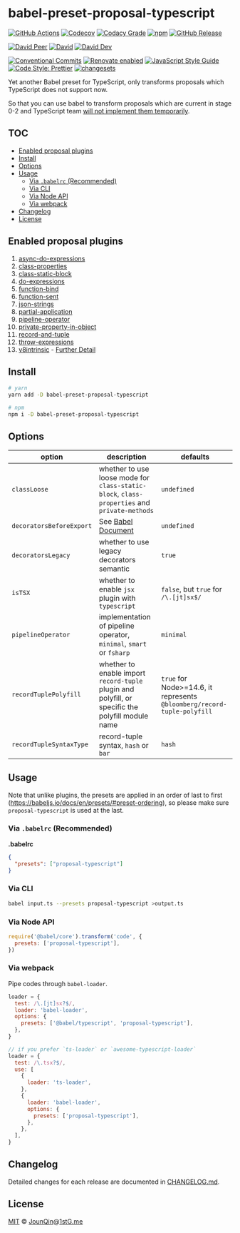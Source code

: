 # babel-preset-proposal-typescript

[![GitHub Actions](https://github.com/rx-ts/babel-preset-proposal-typescript/workflows/CI/badge.svg)](https://github.com/rx-ts/babel-preset-proposal-typescript/actions/workflows/ci.yml)
[![Codecov](https://img.shields.io/codecov/c/github/rx-ts/babel-preset-proposal-typescript.svg)](https://codecov.io/gh/rx-ts/babel-preset-proposal-typescript)
[![Codacy Grade](https://img.shields.io/codacy/grade/bb554fe914d64b4b87cadb8a48b2a97b)](https://www.codacy.com/gh/rx-ts/babel-preset-proposal-typescript)
[![npm](https://img.shields.io/npm/v/babel-preset-proposal-typescript.svg)](https://www.npmjs.com/package/babel-preset-proposal-typescript)
[![GitHub Release](https://img.shields.io/github/release/rx-ts/babel-preset-proposal-typescript)](https://github.com/rx-ts/babel-preset-proposal-typescript/releases)

[![David Peer](https://img.shields.io/david/peer/rx-ts/babel-preset-proposal-typescript.svg)](https://david-dm.org/rx-ts/babel-preset-proposal-typescript?type=peer)
[![David](https://img.shields.io/david/rx-ts/babel-preset-proposal-typescript.svg)](https://david-dm.org/rx-ts/babel-preset-proposal-typescript)
[![David Dev](https://img.shields.io/david/dev/rx-ts/babel-preset-proposal-typescript.svg)](https://david-dm.org/rx-ts/babel-preset-proposal-typescript?type=dev)

[![Conventional Commits](https://img.shields.io/badge/conventional%20commits-1.0.0-yellow.svg)](https://conventionalcommits.org)
[![Renovate enabled](https://img.shields.io/badge/renovate-enabled-brightgreen.svg)](https://renovatebot.com)
[![JavaScript Style Guide](https://img.shields.io/badge/code_style-standard-brightgreen.svg)](https://standardjs.com)
[![Code Style: Prettier](https://img.shields.io/badge/code_style-prettier-ff69b4.svg)](https://github.com/prettier/prettier)
[![changesets](https://img.shields.io/badge/maintained%20with-changesets-176de3.svg)](https://github.com/atlassian/changesets)

Yet another Babel preset for TypeScript, only transforms proposals which TypeScript does not support now.

So that you can use babel to transform proposals which are current in stage 0-2 and TypeScript team [will not implement them temporarily](https://github.com/Microsoft/TypeScript/issues/19044#event-1293164503).

## TOC <!-- omit in toc -->

- [Enabled proposal plugins](#enabled-proposal-plugins)
- [Install](#install)
- [Options](#options)
- [Usage](#usage)
  - [Via `.babelrc` (Recommended)](#via-babelrc-recommended)
  - [Via CLI](#via-cli)
  - [Via Node API](#via-node-api)
  - [Via webpack](#via-webpack)
- [Changelog](#changelog)
- [License](#license)

## Enabled proposal plugins

1.  [async-do-expressions](https://www.npmjs.com/package/@babel/plugin-proposal-async-do-expressions)
2.  [class-properties](https://www.npmjs.com/package/@babel/plugin-proposal-class-properties)
3.  [class-static-block](https://www.npmjs.com/package/@babel/plugin-proposal-class-static-block)
4.  [do-expressions](https://www.npmjs.com/package/@babel/plugin-proposal-do-expressions)
5.  [function-bind](https://www.npmjs.com/package/@babel/plugin-proposal-function-bind)
6.  [function-sent](https://www.npmjs.com/package/@babel/plugin-proposal-function-sent)
7.  [json-strings](https://www.npmjs.com/package/@babel/plugin-proposal-json-strings)
8.  [partial-application](https://www.npmjs.com/package/@babel/plugin-proposal-partial-application)
9.  [pipeline-operator](https://www.npmjs.com/package/@babel/plugin-proposal-pipeline-operator)
10. [private-property-in-object](https://www.npmjs.com/package/@babel/plugin-proposal-private-property-in-object)
11. [record-and-tuple](https://www.npmjs.com/package/@babel/plugin-proposal-record-and-tuple)
12. [throw-expressions](https://www.npmjs.com/package/@babel/plugin-proposal-throw-expressions)
13. [v8intrinsic](./src/v8intrinsic.ts) - [Further Detail](https://babeljs.io/blog/2019/09/05/7.6.0#v8-intrinsic-runtime-functions-parsing-10148httpsgithubcombabelbabelpull10148)

## Install

```sh
# yarn
yarn add -D babel-preset-proposal-typescript

# npm
npm i -D babel-preset-proposal-typescript
```

## Options

| option                   | description                                                                                              | defaults                                                                |
| ------------------------ | -------------------------------------------------------------------------------------------------------- | ----------------------------------------------------------------------- |
| `classLoose`             | whether to use loose mode for `class-static-block`, `class-properties` and `private-methods`             | `undefined`                                                             |
| `decoratorsBeforeExport` | See [Babel Document](https://babeljs.io/docs/en/babel-plugin-proposal-decorators#decoratorsbeforeexport) | `undefined`                                                             |
| `decoratorsLegacy`       | whether to use legacy decorators semantic                                                                | `true`                                                                  |
| `isTSX`                  | whether to enable `jsx` plugin with `typescript`                                                         | `false`, but `true` for `/\.[jt]sx$/`                                   |
| `pipelineOperator`       | implementation of pipeline operator, `minimal`, `smart` or `fsharp`                                      | `minimal`                                                               |
| `recordTuplePolyfill`    | whether to enable import `record-tuple` plugin and polyfill, or specific the polyfill module name        | `true` for Node>=14.6, it represents `@bloomberg/record-tuple-polyfill` |
| `recordTupleSyntaxType`  | record-tuple syntax, `hash` or `bar`                                                                     | `hash`                                                                  |

## Usage

Note that unlike plugins, the presets are applied in an order of last to first (<https://babeljs.io/docs/en/presets/#preset-ordering>), so please make sure `proposal-typescript` is used at the last.

### Via `.babelrc` (Recommended)

**.babelrc**

```json
{
  "presets": ["proposal-typescript"]
}
```

### Via CLI

```sh
babel input.ts --presets proposal-typescript >output.ts
```

### Via Node API

```js
require('@babel/core').transform('code', {
  presets: ['proposal-typescript'],
})
```

### Via webpack

Pipe codes through `babel-loader`.

```js
loader = {
  test: /\.[jt]sx?$/,
  loader: 'babel-loader',
  options: {
    presets: ['@babel/typescript', 'proposal-typescript'],
  },
}

// if you prefer `ts-loader` or `awesome-typescript-loader`
loader = {
  test: /\.tsx?$/,
  use: [
    {
      loader: 'ts-loader',
    },
    {
      loader: 'babel-loader',
      options: {
        presets: ['proposal-typescript'],
      },
    },
  ],
}
```

## Changelog

Detailed changes for each release are documented in [CHANGELOG.md](./CHANGELOG.md).

## License

[MIT][] © [JounQin][]@[1stG.me][]

[1stg.me]: https://www.1stg.me
[jounqin]: https://GitHub.com/JounQin
[mit]: http://opensource.org/licenses/MIT
